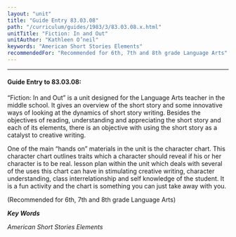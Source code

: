 ```yaml
---
layout: "unit"
title: "Guide Entry 83.03.08"
path: "/curriculum/guides/1983/3/83.03.08.x.html"
unitTitle: "Fiction: In and Out"
unitAuthor: "Kathleen O’neil"
keywords: "American Short Stories Elements"
recommendedFor: "Recommended for 6th, 7th and 8th grade Language Arts"
---
```

<body>
<hr/>
<h4>
Guide Entry to 83.03.08:
</h4>
“Fiction: In and Out” is a unit designed for the Language Arts teacher in the middle school.  It gives an overview of the short story and some innovative ways of looking at the dynamics of short story writing.  Besides the objectives of reading, understanding and appreciating the short story and each of its elements, there is an objective with using the short story as a catalyst to creative writing.
<p>
One of the main “hands on” materials in the unit is the character chart.  This character chart outlines traits which a character should reveal if his or her character is to be real.  lesson plan within the unit which deals with several of the uses this chart can have in stimulating creative writing, character understanding, class interrelationship and self knowledge of the student.  It is a fun activity and the chart is something you can just take away with you.
</p>
<p>
(Recommended for 6th, 7th and 8th grade Language Arts)
</p>
<p>
<b>
<i>
Key Words
</i>
</b>
<br/>
</p>
<p>
<i>
American Short Stories Elements
</i>
</p>
</body>